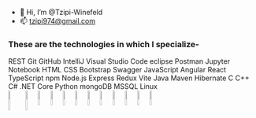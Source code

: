- 👋 Hi, I’m @Tzipi-Winefeld
- 📫 tzipi974@gmail.com
<h3>These are the technologies in which I specialize-</h3>
REST Git GitHub IntelliJ Visual Studio Code eclipse Postman Jupyter Notebook HTML CSS Bootstrap Swagger JavaScript Angular React TypeScript npm Node.js Express Redux Vite Java Maven Hibernate C C++ C# .NET Core Python mongoDB MSSQL Linux
<div style="display: flex;">
<img src='https://user-images.githubusercontent.com/25181517/121405384-444d7300-c95d-11eb-959f-913020d3bf90.png' width='5%' height='40px' style="margin-right: 10px;" />
<img src='https://user-images.githubusercontent.com/25181517/192107858-fe19f043-c502-4009-8c47-476fc89718ad.png' width='5%' height='40px' />
<img src='https://user-images.githubusercontent.com/25181517/192108372-f71d70ac-7ae6-4c0d-8395-51d8870c2ef0.png' width='5%' height='30px' />
<img src='https://user-images.githubusercontent.com/25181517/192108891-d86b6220-e232-423a-bf5f-90903e6887c3.png' width='5%' height='30px' />
<img src='https://user-images.githubusercontent.com/25181517/192108892-6e9b5cdf-4e35-4a70-ad9a-801a93a07c1c.png' width='5%' height='30px' />
<img src='https://user-images.githubusercontent.com/25181517/192109061-e138ca71-337c-4019-8d42-4792fdaa7128.png' width='5%' height='30px' />
<img src='https://user-images.githubusercontent.com/25181517/192158954-f88b5814-d510-4564-b285-dff7d6400dad.png' width='5%' height='30px' />
<img src='https://user-images.githubusercontent.com/25181517/183423507-c056a6f9-1ba8-4312-a350-19bcbc5a8697.png' width='5%' height='30px' />
<img src='https://user-images.githubusercontent.com/25181517/183897015-94a058a6-b86e-4e42-a37f-bf92061753e5.png' width='5%' height='30px' />
<img src='https://user-images.githubusercontent.com/25181517/121405754-b4f48f80-c95d-11eb-8893-fc325bde617f.png' width='5%' height='30px' />
<img src='https://user-images.githubusercontent.com/25181517/183568594-85e280a7-0d7e-4d1a-9028-c8c2209e073c.png' width='5%' height='30px' />
<img src='https://user-images.githubusercontent.com/25181517/182884177-d48a8579-2cd0-447a-b9a6-ffc7cb02560e.png' width='5%' height='30px' />
</div>
<!---
Tzipi-Winefeld/Tzipi-Winefeld is a ✨ special ✨ repository because its `README.md` (this file) appears on your GitHub profile.
You can click the Preview link to take a look at your changes.
--->
